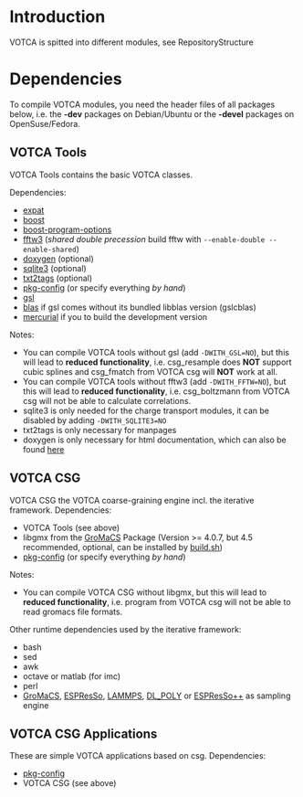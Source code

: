 # Introduction #

VOTCA is spitted into different modules, see RepositoryStructure

# Dependencies #
To compile VOTCA modules, you need the header files of all packages below, i.e. the **-dev** packages on Debian/Ubuntu or the **-devel** packages on OpenSuse/Fedora.

## VOTCA Tools ##
VOTCA Tools contains the basic VOTCA classes.

Dependencies:
  * [expat](http://expat.sourceforge.net)
  * [boost](http://www.boost.org)
  * [boost-program-options](http://www.boost.org)
  * [fftw3](http://www.fftw.org) (_shared double precession_ build fftw with `--enable-double --enable-shared`)
  * [doxygen](http://www.doxygen.org) (optional)
  * [sqlite3](http://www.sqlite.org/) (optional)
  * [txt2tags](http://www.txt2tags.org) (optional)
  * [pkg-config](http://pkg-config.freedesktop.org) (or specify everything _by hand_)
  * [gsl](http://www.gnu.org/software/gsl)
  * [blas](http://www.netlib.org/blas/) if gsl comes without its bundled libblas version (gslcblas)
  * [mercurial](http://mercurial.selenic.com/) if you to build the development version

Notes:
  * You can compile VOTCA tools without gsl (add ```-DWITH_GSL=NO```), but this will lead to **reduced functionality**, i.e. csg\_resample does **NOT** support cubic splines and csg\_fmatch from VOTCA csg will **NOT** work at all.
  * You can compile VOTCA tools without fftw3 (add ```-DWITH_FFTW=NO```), but this will lead to **reduced functionality**, i.e. csg\_boltzmann from VOTCA csg will not be able to calculate correlations.
  * sqlite3 is only needed for the charge transport modules, it can be disabled by adding ```-DWITH_SQLITE3=NO```
  * txt2tags is only necessary for manpages
  * doxygen is only necessary for html documentation, which can also be found [here](http://doc.votca.org)

## VOTCA CSG ##
VOTCA CSG the VOTCA coarse-graining engine incl. the iterative framework.
Dependencies:
  * VOTCA Tools (see above)
  * libgmx from the [GroMaCS](http://www.gromacs.org) Package (Version >= 4.0.7, but 4.5 recommended, optional, can be installed by [build.sh](Installing#Gromacs.md))
  * [pkg-config](http://pkg-config.freedesktop.org) (or specify everything _by hand_)

Notes:
  * You can compile VOTCA CSG without libgmx, but this will lead to **reduced functionality**, i.e. program from VOTCA csg will not be able to read gromacs file formats.

Other runtime dependencies used by the iterative framework:
  * bash
  * sed
  * awk
  * octave or matlab (for imc)
  * perl
  * [GroMaCS](http://www.gromacs.org), [ESPResSo](http://www.espressomd.org), [LAMMPS](http://lammps.sandia.gov), [DL\_POLY](http://www.stfc.ac.uk/cse/25526.aspx) or [ESPResSo++](http://www.espresso-pp.de/) as sampling engine


## VOTCA CSG Applications ##
These are simple VOTCA applications based on csg.
Dependencies:
  * [pkg-config](http://pkg-config.freedesktop.org)
  * VOTCA CSG (see above)